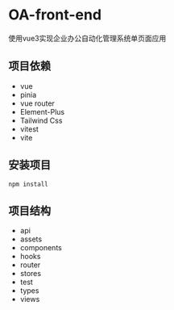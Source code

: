 # OA-front-end

使用vue3实现企业办公自动化管理系统单页面应用

## 项目依赖

* vue
* pinia
* vue router
* Element-Plus
* Tailwind Css
* vitest
* vite

## 安装项目

```shell
npm install
```

## 项目结构

* api
* assets
* components
* hooks
* router
* stores
* test
* types
* views